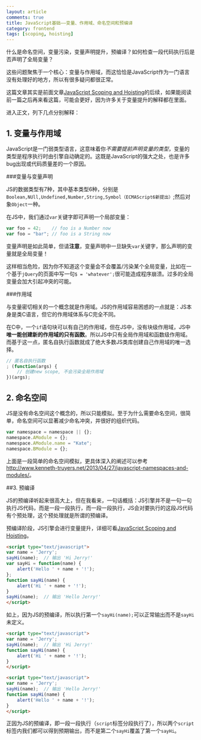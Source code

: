```yaml
---
layout: article
comments: true
title: JavaScript基础——变量、作用域、命名空间和预编译
category: frontend
tags: [scoping, hoisting]
---
```


什么是命名空间，变量污染，变量声明提升，预编译？如何检查一段代码执行后是否声明了全局变量？

这些问题聚焦于一个核心：变量与作用域，而这恰恰是JavaScript作为一门语言没有处理好的地方，所以有很多疑问都很正常。

<!--view-break-->

这篇文章其实是前面文章[JavaScript Scoping and Hoisting](/frontend/2014/11/javascript-scoping-and-hoisting/)的后续，如果能阅读前一篇之后再来看这篇，可能会更好，因为许多关于变量提升的解释都在里面。

进入正文，列下几点分别解释：

## 1. 变量与作用域

JavaScript是一门弱类型语言，这意味着你*不需要提前声明变量的类型*，变量的类型是程序执行时由引擎自动确定的。这既是JavaScript的强大之处，也是许多bug出现或代码质量差的一个原因。


###变量与变量声明

JS的数据类型有7种，其中基本类型6种，分别是`Boolean,NUll,Undefined,Number,String,Symbol（ECMAScript6新提出）`;然后对象`Object`一种。

在JS中，我们通过`var`关键字即可声明一个局部变量：

```javascript
var foo = 42;    // foo is a Number now
var foo = "bar"; // foo is a String now
```

变量声明是如此简单，但请**注意**，变量声明中一旦缺失`var`关键字，那么声明的变量就是全局变量！

这样相当危险，因为你不知道这个变量会不会覆盖/污染某个全局变量，比如在一个基于`jQuery`的页面中写一句`$ = 'whatever';`很可能造成程序崩溃。过多的全局变量会加大引起冲突的可能。

###作用域

与变量密切相关的一个概念就是作用域。JS的作用域容易困惑的一点就是：JS本身是类C语言，但它的作用域体系与C完全不同。

在C中，一个`if`语句块可以有自己的作用域，但在JS中，没有块级作用域，JS中**唯一能创建新的作用域的只有函数**。所以JS中只有全局作用域和函数级作用域。而基于这一点，匿名自执行函数就成了绝大多数JS类库创建自己作用域的唯一选择。

```javascript
// 匿名自执行函数
; (function(args) {
    // 创建new scope, 不会污染全局作用域
})(args);
```

## 2. 命名空间

JS是没有命名空间这个概念的，所以只能模拟。至于为什么需要命名空间，很简单，命名空间可以显著减少命名冲突，并很好的组织代码。

```javascript
var namespace = namespace || {};
namespace.AModule = {};
namespace.AModule.name = "Kate";
namespace.BModule = {};
```

上面是一段简单的命名空间模拟，更具体深入的阐述可以参考<http://www.kenneth-truyers.net/2013/04/27/javascript-namespaces-and-modules/>。

##3. 预编译

JS的预编译听起来很高大上，但在我看来，一句话概括：JS引擎并不是一句一句执行JS代码，而是一段一段执行，而一段一段执行，JS会对要执行的这段JS代码有个预处理，这个预处理就是所谓的预编译。

预编译阶段，JS引擎会进行变量提升，详细可看[JavaScript Scoping and Hoisting](/frontend/2014/11/javascript-scoping-and-hoisting/)。

```html
<script type="text/javascript">
var name = 'Jerry';
sayHi(name);  // 输出 'Hi Jerry!'
var sayHi = function(name) {
    alert('Hello ' + name + '!');
};
function sayHi(name) {
    alert('Hi ' + name + '!');
}
sayHi(name);  // 输出 'Hello Jerry!'
</script>
```

如上，因为JS的预编译，所以执行第一个`sayHi(name);`可以正常输出而不是`sayHi`未定义。

```html
<script type="text/javascript">
var name = 'Jerry';
sayHi(name);  // 输出 'Hi Jerry!'
function sayHi(name) {
    alert('Hi ' + name + '!');
}
</script>

<script type="text/javascript">
var name = 'Jerry';
sayHi(name);  // 输出 'Hello Jerry!'
function sayHi(name) {
    alert('Hello ' + name + '!');
}
</script>
```
正因为JS的预编译，即一段一段执行（`script`标签分段执行了），所以两个`script`标签内我们都可以得到预期输出，而不是第二个`sayHi`覆盖了第一个`sayHi`。
